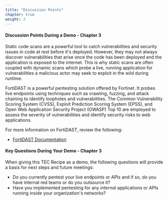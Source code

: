 ```yaml
---
title: "Discussion Points" 
chapter: true
weight: 2
---
```


#### Discussion Points During a Demo - Chapter 3

Static code scans are a powerful tool to catch vulnerabilities and security issues in code at rest before it's deployed. However, they may not always discover vulnerabilities that arise once the code has been deployed and the application is exposed to the internet. This is why static scans are often coupled with dynamic scans which probe a live, running application for vulnerabilities a malicious actor may seek to exploit in the wild during runtime.

FortiDAST is a powerful pentesting solution offered by Fortinet. It probes live endpoints using techniques such as crawling, fuzzing, and attack chaining to identify loopholes and vulnerabilities. The Common Vulnerability Scoring System (CVSS), Exploit Prediction Scoring System (EPSS), and Open Web Application Security Project (OWASP) Top 10 are employed to assess the severity of vulnerabilities and identify security risks to web applications.

For more information on FortiDAST, review the following:

*    [FortiDAST Documentation](https://docs.fortinet.com/document/fortidast/23.1.0/user-guide/546812/introduction)

#### Key Questions During Your Demo - Chapter 3

When giving this TEC Recipe as a demo, the following questions will provide a basis for next steps and future meetings:

* Do you currently pentest your live endpoints or APIs and if so, do you have internal red teams or do you outsource it?
* Have you implemented pentesting for any _internal_ applications or APIs running inside your organization's networks?
